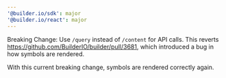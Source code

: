 ```yaml
---
'@builder.io/sdk': major
'@builder.io/react': major
---
```


Breaking Change: Use `/query` instead of `/content` for API calls. This reverts https://github.com/BuilderIO/builder/pull/3681, which introduced a bug in how symbols are rendered.

With this current breaking change, symbols are rendered correctly again.
